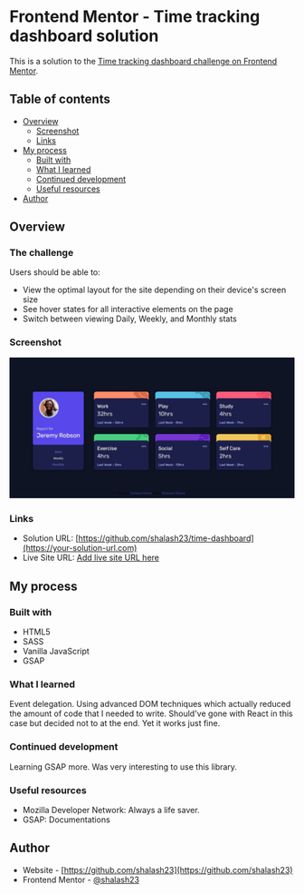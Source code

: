 # Frontend Mentor - Time tracking dashboard solution

This is a solution to the [Time tracking dashboard challenge on Frontend Mentor](https://www.frontendmentor.io/challenges/time-tracking-dashboard-UIQ7167Jw).

## Table of contents

- [Overview](#overview)
  - [Screenshot](#screenshot)
  - [Links](#links)
- [My process](#my-process)
  - [Built with](#built-with)
  - [What I learned](#what-i-learned)
  - [Continued development](#continued-development)
  - [Useful resources](#useful-resources)
- [Author](#author)


## Overview

### The challenge

Users should be able to:

- View the optimal layout for the site depending on their device's screen size
- See hover states for all interactive elements on the page
- Switch between viewing Daily, Weekly, and Monthly stats

### Screenshot

![](https://github.com/shalash23/time-dashboard/blob/main/Web%20capture_6-12-2022_14345_127.0.0.1.jpeg)


### Links

- Solution URL: [https://github.com/shalash23/time-dashboard](https://your-solution-url.com)
- Live Site URL: [Add live site URL here](https://your-live-site-url.com)

## My process

### Built with

- HTML5 
- SASS
- Vanilla JavaScript
- GSAP



### What I learned

Event delegation. Using advanced DOM techniques which actually reduced the amount of code that I needed to write. Should've gone with React in this case but decided not to at the end. Yet it works just fine.


### Continued development

Learning GSAP more. Was very interesting to use this library.

### Useful resources

- Mozilla Developer Network: Always a life saver.
- GSAP: Documentations

## Author

- Website - [https://github.com/shalash23](https://github.com/shalash23)
- Frontend Mentor - [@shalash23](https://www.frontendmentor.io/profile/shalash23)


